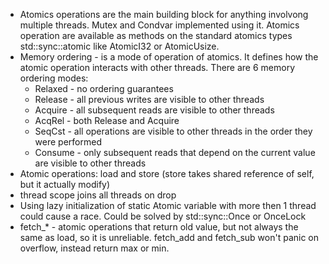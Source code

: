 - Atomics operations are the main building block for anything involvong multiple threads. Mutex and Condvar implemented using it. Atomics operation are available as methods on the standard atomics types std::sync::atomic like AtomicI32 or AtomicUsize.
- Memory ordering - is a mode of operation of atomics. It defines how the atomic operation interacts with other threads. There are 6 memory ordering modes:
  - Relaxed - no ordering guarantees
  - Release - all previous writes are visible to other threads
  - Acquire - all subsequent reads are visible to other threads
  - AcqRel - both Release and Acquire
  - SeqCst - all operations are visible to other threads in the order they were performed
  - Consume - only subsequent reads that depend on the current value are visible to other threads
- Atomic operations: load and store (store takes shared reference of self, but it actually modify)
- thread scope joins all threads on drop
- Using lazy initialization of static Atomic variable with more then 1 thread could cause a race. Could be solved by std::sync::Once or OnceLock
- fetch_* - atomic operations that return old value, but not always the same as load, so it is unreliable. fetch_add and fetch_sub won't panic on overflow, instead return max or min.
